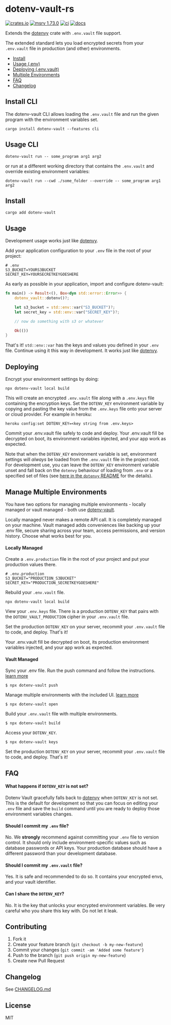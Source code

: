 # dotenv-vault-rs

[![crates.io](https://img.shields.io/crates/v/dotenv-vault.svg)](https://crates.io/crates/dotenv-vault)
[![msrv
1.73.0](https://img.shields.io/badge/msrv-1.73.0-dea584.svg?logo=rust)](https://github.com/rust-lang/rust/releases/tag/1.73.0)
[![ci](https://github.com/Minebomber/dotenv-vault-rs/actions/workflows/ci.yml/badge.svg)](https://github.com/Minebomber/dotenv-vault-rs/actions/workflows/ci.yml)
[![docs](https://img.shields.io/docsrs/dotenv-vault?logo=docs.rs)](https://docs.rs/dotenv-vault/)

Extends the [dotenvy](https://github.com/allan2/dotenvy) crate with `.env.vault` file support.

The extended standard lets you load encrypted secrets from your `.env.vault` file in production (and other) environments.

* [Install](#install)
* [Usage (.env)](#usage)
* [Deploying (.env.vault)](#deploying)
* [Multiple Environments](#manage-multiple-environments)
* [FAQ](#faq)
* [Changelog](./CHANGELOG.md)

## Install CLI

The dotenv-vault CLI allows loading the `.env.vault` file and run the given program with the environment variables set.

```shell
cargo install dotenv-vault --features cli
```

## Usage CLI

```shell
dotenv-vault run -- some_program arg1 arg2
```

or run at a different working directory that contains the `.env.vault` and override existing environment variables:

```shell
dotenv-vault run --cwd ./some_folder --override -- some_program arg1 arg2
```

## Install

```shell
cargo add dotenv-vault
```

## Usage

Development usage works just like [dotenvy](https://github.com/allan2/dotenvy).

Add your application configuration to your `.env` file in the root of your project:

```shell
# .env
S3_BUCKET=YOURS3BUCKET
SECRET_KEY=YOURSECRETKEYGOESHERE
```

As early as possible in your application, import and configure dotenv-vault:

```rust
fn main() -> Result<(), Box<dyn std::error::Error>> {
    dotenv_vault::dotenv()?;

    let s3_bucket = std::env::var("S3_BUCKET")?;
    let secret_key = std::env::var("SECRET_KEY")?;

    // now do something with s3 or whatever

    Ok(())
}
```

That's it! `std::env::var` has the keys and values you defined in your `.env` file. Continue using it this way in development. It works just like [dotenvy](https://github.com/allan2/dotenvy).

## Deploying

Encrypt your environment settings by doing:

```shell
npx dotenv-vault local build
```

This will create an encrypted `.env.vault` file along with a
`.env.keys` file containing the encryption keys. Set the
`DOTENV_KEY` environment variable by copying and pasting
the key value from the `.env.keys` file onto your server
or cloud provider. For example in heroku:

```shell
heroku config:set DOTENV_KEY=<key string from .env.keys>
```

Commit your .env.vault file safely to code and deploy. Your .env.vault fill be decrypted on boot, its environment variables injected, and your app work as expected.

Note that when the `DOTENV_KEY` environment variable is set,
environment settings will *always* be loaded from the `.env.vault`
file in the project root. For development use, you can leave the
`DOTENV_KEY` environment variable unset and fall back on the
`dotenvy` behaviour of loading from `.env` or a specified set of
files (see [here in the `dotenvy`
README](https://github.com/allan2/dotenvy#usage) for the details).

## Manage Multiple Environments

You have two options for managing multiple environments - locally managed or vault managed - both use [dotenv-vault](https://github.com/dotenv-org/dotenv-vault).

Locally managed never makes a remote API call. It is completely managed on your machine. Vault managed adds conveniences like backing up your .env file, secure sharing across your team, access permissions, and version history. Choose what works best for you.

#### Locally Managed

Create a `.env.production` file in the root of your project and put your production values there.

```shell
# .env.production
S3_BUCKET="PRODUCTION_S3BUCKET"
SECRET_KEY="PRODUCTION_SECRETKEYGOESHERE"
```

Rebuild your `.env.vault` file.

```shell
npx dotenv-vault local build
```

View your `.env.keys` file. There is a production `DOTENV_KEY` that pairs with the `DOTENV_VAULT_PRODUCTION` cipher in your `.env.vault` file.

Set the production `DOTENV_KEY` on your server, recommit your `.env.vault` file to code, and deploy. That's it!

Your .env.vault fill be decrypted on boot, its production environment variables injected, and your app work as expected.

#### Vault Managed

Sync your .env file. Run the push command and follow the instructions. [learn more](https://www.dotenv.org/docs/sync/quickstart)

```
$ npx dotenv-vault push
```

Manage multiple environments with the included UI. [learn more](https://www.dotenv.org/docs/tutorials/environments)

```
$ npx dotenv-vault open
```

Build your `.env.vault` file with multiple environments.

```
$ npx dotenv-vault build
```

Access your `DOTENV_KEY`.

```
$ npx dotenv-vault keys
```

Set the production `DOTENV_KEY` on your server, recommit your `.env.vault` file to code, and deploy. That's it!

## FAQ

#### What happens if `DOTENV_KEY` is not set?

Dotenv Vault gracefully falls back to
[dotenvy](https://github.com/allan2/dotenvy) when `DOTENV_KEY` is not
set. This is the default for development so that you can focus on
editing your `.env` file and save the `build` command until you are
ready to deploy those environment variables changes.

#### Should I commit my `.env` file?

No. We **strongly** recommend against committing your `.env` file to
version control. It should only include environment-specific values
such as database passwords or API keys. Your production database
should have a different password than your development database.

#### Should I commit my `.env.vault` file?

Yes. It is safe and recommended to do so. It contains your encrypted
envs, and your vault identifier.

#### Can I share the `DOTENV_KEY`?

No. It is the key that unlocks your encrypted environment variables.
Be very careful who you share this key with. Do not let it leak.

## Contributing

1. Fork it
2. Create your feature branch (`git checkout -b my-new-feature`)
3. Commit your changes (`git commit -am 'Added some feature'`)
4. Push to the branch (`git push origin my-new-feature`)
5. Create new Pull Request

## Changelog

See [CHANGELOG.md](CHANGELOG.md)

## License

MIT
